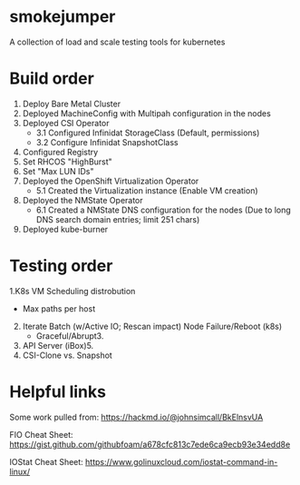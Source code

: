 # smokejumper
A collection of load and scale testing tools for kubernetes  

# Build order

1. Deploy Bare Metal Cluster
2. Deployed MachineConfig with Multipah configuration in the nodes
3. Deployed CSI Operator
   - 3.1 Configured Infinidat StorageClass (Default, permissions)
   - 3.2 Configure Infinidat SnapshotClass
4. Configured Registry
5. Set RHCOS "HighBurst"
6. Set "Max LUN IDs"
7. Deployed the OpenShift Virtualization Operator
   - 5.1 Created the Virtualization instance (Enable VM creation)
8. Deployed the NMState Operator
   - 6.1 Created a NMState DNS configuration for the nodes (Due to long DNS search domain entries; limit 251 chars)
9. Deployed kube-burner

# Testing order

1.K8s VM Scheduling distrobution
   - Max paths per host
2. Iterate Batch (w/Active IO; Rescan impact)
Node Failure/Reboot (k8s)
   - Graceful/Abrupt3. 
4. API Server (iBox)5. 
6. CSI-Clone vs. Snapshot

# Helpful links
Some work pulled from:
https://hackmd.io/@johnsimcall/BkElnsvUA

FIO Cheat Sheet:
https://gist.github.com/githubfoam/a678cfc813c7ede6ca9ecb93e34edd8e

IOStat Cheat Sheet:
https://www.golinuxcloud.com/iostat-command-in-linux/
